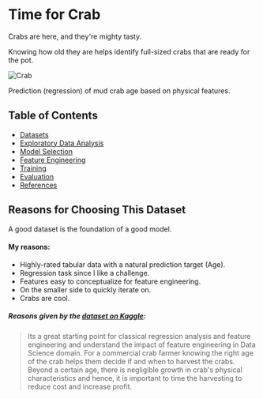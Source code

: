 # Time for Crab

Crabs are here, and they're mighty tasty.

Knowing how old they are helps identify full-sized crabs that are ready for the pot.
 
![Crab](https://storage.googleapis.com/kaggle-datasets-images/1734027/2834512/a0e345e63b3e426ddb489d07cc0090cd/dataset-cover.jpg?t=2021-11-21-06-55-37)

Prediction (regression) of mud crab age based on physical features.

## Table of Contents


- [Datasets](datasets/README.md)
- [Exploratory Data Analysis](eda/README.md)
- [Model Selection](models/README.md)
- [Feature Engineering](features/README.md)
- [Training](training/README.md)
- [Evaluation](evaluation/README.md)
- [References](references/README.md)

## Reasons for Choosing This Dataset

A good dataset is the foundation of a good model.

#### My reasons:

- Highly-rated tabular data with a natural prediction target (Age).
- Regression task since I like a challenge.
- Features easy to conceptualize for feature engineering.
- On the smaller side to quickly iterate on.
- Crabs are cool.

##### Reasons given by the [dataset on Kaggle](https://www.kaggle.com/datasets/sidhus/crab-age-prediction):

> Its a great starting point for classical regression analysis and feature engineering and understand the impact of feature engineering in Data Science domain.
> For a commercial crab farmer knowing the right age of the crab helps them decide if and when to harvest the crabs. Beyond a certain age, there is negligible growth in crab's physical characteristics and hence, it is important to time the harvesting to reduce cost and increase profit.
